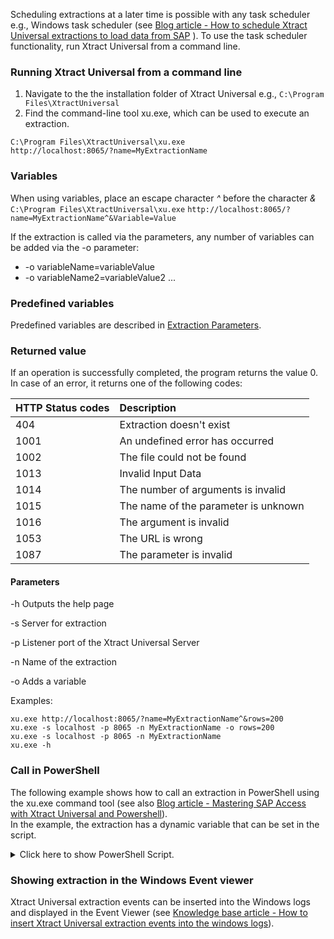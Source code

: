 Scheduling extractions at a later time is possible 
with any task scheduler e.g., Windows task scheduler
 (see [Blog article - How to schedule Xtract Universal extractions to load data from SAP](http://www.theobald-software.com/blog/2013/01/28/how-to-schedule-xtract-universal-extractions-with-the-windows-task-scheduler-to-load-data-from-sap/0) ). To use the task scheduler functionality, run Xtract Universal from a command line.

### Running Xtract Universal from a command line
1. Navigate to the the installation folder of Xtract Universal e.g.,
 `C:\Program Files\XtractUniversal` <br>
2. Find the command-line tool xu.exe, which can be used to execute an extraction.<br>

`C:\Program Files\XtractUniversal\xu.exe`<br>
`http://localhost:8065/?name=MyExtractionName`

### Variables

When using variables, place an escape character *^* before the character *&* <br>
`C:\Program Files\XtractUniversal\xu.exe`
`http://localhost:8065/?name=MyExtractionName^&Variable=Value`

If the extraction is called via the parameters, any number of variables can be added via the -o parameter:<br>
- -o variableName=variableValue 
- -o variableName2=variableValue2 ...

### Predefined variables

Predefined variables are described in [Extraction Parameters](./extraction-parameters). 

### Returned value 

If an operation is successfully completed, the program returns the value 0.
In case of an error, it returns one of the following codes:

|HTTP Status codes | Description |
|:----|:---| 
|404 | Extraction doesn't exist |
|1001 | An undefined error has occurred |
|1002 | The file could not be found|     
|1013 | Invalid Input Data |
|1014 | The number of arguments is invalid |
|1015 | The name of the parameter is unknown |
|1016 | The argument is invalid |
|1053 | The URL is wrong |
|1087 | The parameter is invalid |

#### Parameters

-h Outputs the help page

-s Server for extraction

-p Listener port of the Xtract Universal Server

-n Name of the extraction

-o Adds a variable

Examples:

```
xu.exe http://localhost:8065/?name=MyExtractionName^&rows=200
xu.exe -s localhost -p 8065 -n MyExtractionName -o rows=200 
xu.exe -s localhost -p 8065 -n MyExtractionName
xu.exe -h
```

### Call in PowerShell

The following example shows how to call an extraction in PowerShell using the xu.exe command tool (see also [Blog article - Mastering SAP Access with Xtract Universal and Powershell](https://blog.theobald-software.com/2018/04/26/mastering-sap-access-with-xtract-universal-and-powershell/)).<br>
In the example, the extraction has a dynamic variable that can be set in the script. 

<details>
<summary>Click here to show PowerShell Script.</summary>
{% highlight javascript %}
# Execute an Xtract Universal extraction using the command-line tool xu.exe in a powershell script
# the extraction has a variable CalendarMonth that needs a value in the format YYYYMM, e.g. 201712
  
clear
# write the output to a file
$XUOutputfile = "C:\Data\powershell\output.txt"
# write the log to a file
$XULogfile = "C:\Data\powershell\log.txt"
  
# set the path to the installation folder
$XUCmd = 'C:\Program Files\XtractUniversal\xu.exe'
  
$XUServer = "localhost"
$XUPort = "8065"
$XUExtraction = "SAPSalesCube"
  
  
# BEGIN OF BLOCK FOR SETTING VARIABLE
# Skip this block if you don't use variable
  
# generate the calender month from the current date to be used as a variable
# e.g. Tuesday, December 19, 2017 10:40:32 AM
$myyear = (Get-Date -format "yyyy")
$mymonth = (Get-Date -format "MM")
# 201712
$myCalendarMonth = "$myyear$mymonth"
# another option Get-Date -format "yyyyMM"
  
# just if you use variables
# the extraction has a variable CalendarMonth, its value has the format YYYYMM
# set the variable for calendar month e.g. 201712
 
  
# END OF BLOCK FOR SETTING VARIABLE
  
  
# define error message
$errorMessage = @'
If the command completes an operation successfully, it returns an exit code of zero (0).
In case of an error, it will return one of the following (http status) codes:
HTTP Statuscodes (e.g. 404 when the extraction does not exist)
1001    An undefined error occured
1002    Could not find the specified file      
1013    Invalid input data
1014    The number of arguments is invalid
1015    The parameter name is unknown
1016    The argument is not valid
1053    Something is wrong with your URL
1087    The parameter is invalid
 
  
  
# run the command tool with the right parameters
$res = &$XUCmd -s $XUServer -p $XUPort -n $XUExtraction -o CalenderMonth=$myCalenderMonth 1>$XUOutputfile 2>$XULogfile
  
# check the last exit code
# 0: successful
# else unsuccessful
if($LASTEXITCODE -eq 0) {
           
write-host -f Green "The last command executed successfully"          
} else {
           
write-host -f Red "The last execution failed with error code $LASTEXITCODE!"
write-host $errorMessage
}
{% endhighlight %}
</details>

### Showing extraction in the Windows Event viewer
Xtract Universal extraction events can be inserted into the Windows logs and displayed in the Event Viewer (see [Knowledge base article - How to insert Xtract Universal extraction events into the windows logs](https://kb.theobald-software.com/xtract-universal/how-to-insert-xtract-universal-extraction-events-into-the-windows-logs-and-show-them-in-the-event-viewer)).
